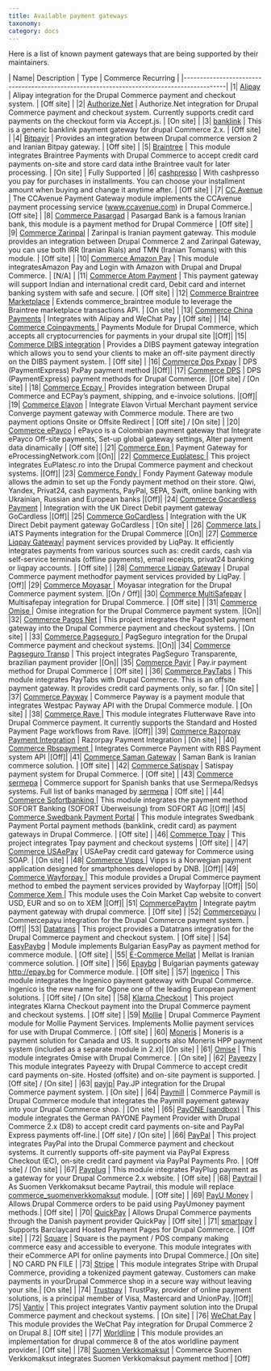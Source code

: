 ```yaml
---
title: Available payment gateways
taxonomy:
category: docs
---
```


Here is a list of known payment gateways that are being supported by their maintainers.

| Name| Description | Type | Commerce Recurring |
|-------------------------------------------------------------------------------------------|
|1| [Alipay] | Alipay integration for the Drupal Commerce payment and checkout system. | [Off site] | 
|2| [Authorize.Net] | Authorize.Net integration for Drupal Commerce payment and checkout system. Currently supports credit card payments on the checkout form via Accept.js. |	[On site] |
|3| [banklink] | This is a generic banklink payment gateway for drupal Commerce 2.x. | [Off site] |
|4| [Bitpayir] | Provides an integration between Drupal commerce version 2 and Iranian Bitpay gateway. | [Off site] |
|5| [Braintree] | This module integrates Braintree Payments with Drupal Commerce to accept credit card payments on-site and store card data inthe Braintree vault for later processing. |	[On site] | Fully Supported |
|6| [cashpresso] | With cashpresso you pay for purchases in installments. You can choose your installment amount when buying and change it anytime after. |	[Off site] |
|7| [CC Avenue] | The CCAvenue Payment Gateway module implements the CCAvenue payment processing service (www.ccavenue.com) in Drupal Commerce.| [Off site] |
|8| [Commerce Pasargad] 	 | Pasargad Bank is a famous Iranian bank, this module is a payment method for Drupal Commerce	| [Off site] |
|9| [Commerce Zarinpal] 	 | Zarinpal is Iranian payment gateway. This module provides an integration between Drupal Commerce 2 and Zarinpal Gateway, you can use both IRR (Iranian Rials) and TMN (Iranian Tomans) with this module.	| [Off site] |
|10| [Commerce Amazon Pay] 	 | This module integratesAmazon Pay and Login with Amazon with Drupal and Drupal Commerce.	| [N/A] |
|11| [Commerce Atom Payment] | This payment gateway will support Indian and international credit card, Debit card and internet banking system with safe and secure.	| [Off site] |
|12| [Commerce Braintree Marketplace] |	Extends commerce_braintree module to leverage the Braintree marketplace transactions API.	| [On site] |
|13| [Commerce China Payments] |	Integrates with Alipay and WeChat Pay			| [Off site] |
|14| [Commerce Coinpayments ] |	Payments Module for Drupal Commerce, which accepts all cryptocurrencies for payments in your drupal site	|[Off]|
|15| [Commerce DIBS integration] |	Provides a DIBS payment gateway integration which allows you to send your clients to make an off-site payment directly on the DIBS payment system.		| [Off site] |
|16| [Commerce Dps Pxpay] |	DPS (PaymentExpress) PxPay payment method	|[Off]|
|17| [Commerce DPS] 			 |	DPS (PaymentExpress) payment methods for Drupal Commerce.	|[Off site] / [On site] |
|18| [Commerce Ecpay ] |	Provides integration between Drupal Commerce and ECPay’s payment, shipping, and e-invoice solutions.	|[Off]|
|19| [Commerce Elavon]		 |	Integrate Elavon Virtual Merchant payment service Converge payment gateway with Commerce module. There are two payment options Onsite or Offsite Redirect	|	[Off site] / [On site] |
|20| [Commerce ePayco]		|	ePayco is a Colombian payment gateway that Integrate ePayco Off-site payments, Set-up global gateway settings, Alter payment data dinamically	|	[Off site] |
|21| [Commerce Epn ] |		Payment Gateway for eProcessingNetwork.com	|[On]|
|22| [Commerce Euplatesc ] |	This project integrates EuPlatesc.ro into the Drupal Commerce payment and checkout systems.	|[Off]|
|23| [Commerce Fondy ] |	Fondy Payment Gateway module allows the admin to set up the Fondy payment method on their store. Qiwi, Yandex, Privat24, cash payments, PayPal, SEPA, Swift, online banking with Ukrainian, Russian and European banks	|[Off]|
|24| [Commerce Gocardless Payment] |	Integration with the UK Direct Debit payment gateway GoCardless	|[Off]|
|25| [Commerce GoCardless] 	|	Integration with the UK Direct Debit payment gateway GoCardless	|	[On site] |
|26| [Commerce Iats ] |	iATS Payments integration for the Drupal Commerce 	|[On]|
|27| [Commerce Liqpay Gateway]|	payment services provided by LiqPay. It efficiently integrates payments from various sources such as: credit cards, cash via self-service terminals (offline payments), email receipts, privat24 banking or liqpay accounts.	|	[Off site] |
|28| [Commerce Liqpay Gateway] |	Drupal Commerce payment methodfor payment services provided by LiqPay.	|[Off]|
|29| [Commerce Moyasar ] |	 Moyasar integration for the Drupal Commerce payment system.		|[On / Off]|
|30| [Commerce MultiSafepay] |	Multisafepay integration for Drupal Commerce.	|	[Off site] |
|31| [Commerce Omise ] |	Omise integration for the Drupal Commerce payment system.	|[On]|
|32| [Commerce Pagos Net] 	|	This project integrates the PagosNet payment gateway into the Drupal Commerce payment and checkout systems.	|	[On site] |
|33| [Commerce Pagseguro ] |	PagSeguro integration for the Drupal Commerce payment and checkout systems.	|[On]|
|34| [Commerce Pagseguro Transp] |	This project integrates PagSeguro Transparente, brazilian payment provider		|[On]|
|35| [Commerce Payir] 		|	Pay.ir payment method for Drupal Commerce	|	[Off site] |
|36| [Commerce PayTabs] 	|	This module integrates PayTabs with Drupal Commerce. This is an offsite payment gateway. It provides credit card payments only, so far.	|		[On site] |
|37| [Commerce Payway] 		|	Commerce Payway is a payment module that integrates Westpac Payway API with the Drupal Commerce module.	|	[On site] |
|38| [Commerce Rave ] |	This module integrates Flutterwave Rave into Drupal Commerce payment. It currently supports the Standard and Hosted Payment Page workflows from Rave.	|[Off]|
|39| [Commerce Razorpay Payment Integration] |	 Razorpay Payment Integration |	[On site] |
|40| [Commerce Rbspayment ] |	Integrates Commerce Payment with RBS Payment system API	|[Off]|
|41| [Commerce Saman Gateway] |	Saman Bank is Iranian commerce solution.	|	[Off site] |
|42| [Commerce Satispay] 	|	Satispay payment system for Drupal Commerce.	|		[Off site] |
|43| [Commerce sermepa] | Commerce support for Spanish banks that use Sermepa/Redsys systems. Full list of banks managed by [sermepa] |	[Off site] |
|44| [Commerce Sofortbanking ] |	This module integrates the payment method SOFORT Banking (SOFORT Überweisung) from SOFORT AG	|[Off]|
|45| [Commerce Swedbank Payment Portal] |	This module integrates Swedbank Payment Portal payment methods (banklink, credit card) as payment gateways in Drupal Commerce.	|	[Off site] |
|46| [Commerce Tpay] 		|	This project integrates Tpay payment and checkout systems	|	[Off site] |
|47| [Commerce USAePay] 	|	USAePay credit card gateway for Commerce using SOAP.	|	[On site] |
|48| [Commerce Vipps ] |	Vipps is a Norwegian payment application designed for smartphones developed by DNB.		|[Off]|
|49| [Commerce Wayforpay ] |	This module provides a Drupal Commerce payment method to embed the payment services provided by Wayforpay	|[Off]|
|50| [Commerce Xem ] |	This module uses the Coin Market Cap website to convert USD, EUR and so on to XEM		|[Off]|
|51| [CommercePaytm] | Integrate paytm payment gateway with drupal commerce. |	[Off site] |
|52| [Commercepayu] |	 Commercepayu integration for the Drupal Commerce payment system.		|[Off]|
|53| [Datatrans] | This project provides a Datatrans integration for the Drupal Commerce payment and checkout system. | [Off site] |
|54| [EasyPaybg] | Module implements Bulgarian EasyPay as payment method for commerce module. | [Off site] |
|55| [E-Commerce Mellat] 	|	Mellat is Iranian commerce solution.	|	[Off site] |
|56| [Epaybg] | Bulgarian payments gateway http://epay.bg for Commerce module. |	[Off site] |
|57| [Ingenico] | This module integrates the Ingenico payment gateway with Drupal Commerce. Ingenico is the new name for Ogone one of the leading European payment solutions. | [Off site] / [On site] |
|58| [Klarna Checkout] | This project integrates Klarna Checkout payment into the Drupal Commerce payment and checkout systems. |	[Off site] |
|59| [Mollie] | Drupal Commerce Payment module for Mollie Payment Services. Implements Mollie payment services for use with Drupal Commerce. | [Off site] |
|60| [Moneris] | Moneris is a payment solution for Canada and US. It supports also Moneris HPP payment system (included as a separate module in 2.x)| [On site] |
|61| [Omise] | This module integrates Omise with Drupal Commerce. | [On site] |
|62| [Payeezy] | This module integrates Payeezy with Drupal Commerce to accept credit card payments on-site. Hosted (offsite) and on-site payment is supported. |	[Off site] / [On site] |
|63| [payjp]| Pay.JP integration for the Drupal Commerce payment system. | [On site] |
|64| [Paymill] | Commerce Paymill is Drupal Commerce module that integrates the Paymill payement gateway into your Drupal Commerce shop. | [On site] |
|65| [PayONE (sandbox)] | This module integrates the German PAYONE Payment Provider with Drupal Commerce 2.x (D8) to accept credit card payments on-site and PayPal Express payments off-line.| [Off site] / [On site] |
|66| [PayPal] | This project integrates PayPal into the Drupal Commerce payment and checkout systems. It currently supports off-site payment via PayPal Express Checkout (EC), on-site credit card payment via PayPal Payments Pro. |	[Off site] / [On site] |
|67| [Payplug] | This module integrates PayPlug payment as a gateway for your Drupal Commerce 2.x website. |	[Off site] |
|68| [Paytrail] | As Suomen Verkkomaksut became Paytrail, this module will replace [commerce_suomenverkkomaksut] module. | [Off site] |
|69| [PayU Money] | Allows Drupal Commerce orders to be paid using PayUmoney payment methods.|	[Off site] |
|70| [QuickPay] | Allows Drupal Commerce payments through the Danish payment provider QuickPay |	[Off site] |
|71| [smartpay] | Supports Barclaycard Hosted Payment Pages for Drupal Commerce. |	[Off site] |
|72| [Square] | Square is the payment / POS company making commerce easy and accessible to everyone. This module integrates with their eCommerce API for online payments into Drupal Commerce.|	[On site] | NO CARD PN FILE |
|73| [Stripe] | This module integrates Stripe with Drupal Commerce, providing a tokenized payment gateway. Customers can make payments in yourDrupal Commerce shop in a secure way without leaving your site.| [On site] |
|74| [Trustpay] |	TrustPay, provider of online payment solutions, is a principal member of Visa, Mastercard and UnionPay.	|[Off]|
|75| [Vantiv] | This project integrates Vantiv payment solution into the Drupal Commerce payment and checkout systems. |	[On site] |
|76| [WeChat Pay] | This module provides the WeChat Pay integration for Drupal Commerce 2 on Drupal 8.|	[Off site] |
|77| [Worldline] | This module provides an implementation for drupal commerce 8 of the atos worldline payment provider.| [Off site] |
|78| [Suomen Verkkomaksut] | Commerce Suomen Verkkomaksut integrates Suomen Verkkomaksut payment method | [Off]



[Suomen Verkkomaksut]:https://www.drupal.org/project/commerce_suomenverkkomaksut
[QuickPay]: https://www.drupal.org/project/commerce_quickpay_gateway
[Braintree]: https://www.drupal.org/project/commerce_braintree
[PayPal]: https://www.drupal.org/project/commerce_paypal
[Stripe]: https://www.drupal.org/project/commerce_stripe
[Authorize.Net]: https://www.drupal.org/project/commerce_authnet
[Vantiv]: https://www.drupal.org/project/commerce_vantiv
[Square]: https://www.drupal.org/project/commerce_square
[Paymill]: https://www.drupal.org/project/commerce_paymill
[Ingenico]: https://www.drupal.org/project/commerce_ingenico
[Paytrail]: https://www.drupal.org/project/commerce_paytrail
[Payplug]: https://www.drupal.org/project/commerce_payplug
[PayU Money]: https://www.drupal.org/project/commerce_payumoney
[CC Avenue]: https://www.drupal.org/project/commerce_ccavenue
[Alipay]: https://www.drupal.org/project/commerce_alipay
[WeChat Pay]: https://www.drupal.org/project/commerce_wechat_pay
[Worldline]: https://www.drupal.org/project/commerce_worldline
[Datatrans]: https://www.drupal.org/project/commerce_datatrans
[EasyPaybg]: https://www.drupal.org/project/commerce_easyPaybg
[Epaybg]: https://www.drupal.org/project/commerce_epaybg
[Mollie]: https://www.drupal.org/project/commerce_mollie
[Moneris]: https://www.drupal.org/project/commerce_moneris
[smartpay]: https://www.drupal.org/project/commerce_smartpay
[payjp]: https://www.drupal.org/project/commerce_payjp
[banklink]: https://www.drupal.org/project/commerce_banklink
[Razorpay Payment Integration]: https://www.drupal.org/project/commerce_razorpay
[CommercePaytm]: https://www.drupal.org/project/commercepaytm
[Commerce sermepa]: https://www.drupal.org/project/commerce_sermepa
[Bitpayir]: https://www.drupal.org/project/commerce_bitpayir
[PayONE (sandbox)]: https://www.drupal.org/sandbox/mitrpaka/2849906
[Klarna Checkout]: https://www.drupal.org/project/commerce_klarna_checkout
[commerce_suomenverkkomaksut]: https://drupal.org/project/commerce_suomenverkkomaksut
[sermepa]: www.redsys.es/wps/portal/redsys/publica/acercade/nuestrosSocios
[Payeezy]: https://www.drupal.org/project/commerce_payeezy
[Omise]: https://www.drupal.org/project/commerce_omise

[Commerce Pasargad]: https://www.drupal.org/project/commerce_pasargad
[Commerce Zarinpal]: https://www.drupal.org/project/commerce_zarinpal
[Commerce Amazon Pay]: https://www.drupal.org/project/commerce_amazon_lpa
[Commerce Atom Payment]: https://www.drupal.org/project/commerce_atom_payment
[Commerce Braintree Marketplace]: https://www.drupal.org/project/commerce_braintree_marketplace
[Commerce China Payments]: https://www.drupal.org/project/commerce_cnpay
[Commerce DIBS integration]: https://www.drupal.org/project/commerce_dibs
[Commerce DPS]: https://www.drupal.org/project/commerce_dps
[Commerce Elavon]: https://www.drupal.org/project/commerce_elavon
[Commerce ePayco]: https://www.drupal.org/project/commerce_epayco
[Commerce GoCardless]: https://www.drupal.org/project/commerce_gocardless
[Commerce Liqpay Gateway]: https://www.drupal.org/project/commerce_liqpay_gateway
[Commerce MultiSafepay]: https://www.drupal.org/project/commerce_multisafepay
[Commerce Pagos Net]: https://www.drupal.org/project/commerce_pagos_net
[Commerce Payir]: https://www.drupal.org/project/commerce_payir
[Commerce PayTabs]: https://www.drupal.org/project/commerce_paytabs
[Commerce Payway]: https://www.drupal.org/project/commerce_payway
[Commerce Razorpay Payment Integration]: https://www.drupal.org/project/commerce_razorpay
[Commerce Saman Gateway]: https://www.drupal.org/project/ms_commerce_saman
[Commerce Satispay]: https://www.drupal.org/project/commerce_satispay
[Commerce Swedbank Payment Portal]: https://www.drupal.org/project/commerce_payment_spp
[Commerce Tpay]: https://www.drupal.org/project/commerce_tpay
[Commerce USAePay]: https://www.drupal.org/project/commerce_usaepay
[E-Commerce Mellat]: https://www.drupal.org/project/mellat_gateway
[cashpresso]: https://www.drupal.org/project/commerce_cashpresso



[Commerce Coinpayments ]: https://www.drupal.org/project/commerce_coinpayments
[Commerce Dps Pxpay]: https://www.drupal.org/project/commerce_dps_pxpay
[Commerce Ecpay ]: https://www.drupal.org/project/commerce_ecpay
[Commerce Epn ]: https://www.drupal.org/project/commerce_epn
[Commerce Euplatesc ]: https://www.drupal.org/project/commerce_euplatesc
[Commerce Gocardless Payment]: https://www.drupal.org/project/commerce_gocardless_payment
[Commerce Iats ]: https://www.drupal.org/project/commerce_iats
[Commerce Liqpay Gateway]: https://www.drupal.org/project/commerce_liqpay_gateway
[Commerce Moyasar ]: https://www.drupal.org/project/commerce_moyasar
[Commerce Omise ]: https://www.drupal.org/project/commerce_omise
[Commerce Pagseguro ]: https://www.drupal.org/project/commerce_pagseguro
[Commerce Pagseguro Transp]: https://www.drupal.org/project/commerce_pagseguro_transp
[Commerce Rave ]: https://www.drupal.org/project/commerce_rave
[Commerce Rbspayment ]: https://www.drupal.org/project/commerce_rbspayment
[Trustpay]: https://www.drupal.org/project/trustpay
[Commerce Vipps ]: https://www.drupal.org/project/commerce_vipps
[Commerce Wayforpay ]: https://www.drupal.org/project/commerce_wayforpay
[Commerce Xem ]: https://www.drupal.org/project/commerce_xem
[Commercepayu]: https://www.drupal.org/project/commercepayu
[Commerce Fondy ]: https://www.drupal.org/project/commerce_fondy
[Commerce Sofortbanking ]: https://www.drupal.org/project/commerce_sofortbanking

